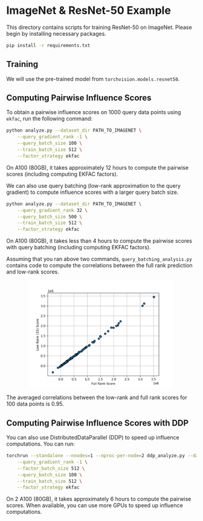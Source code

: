 # ImageNet & ResNet-50 Example

This directory contains scripts for training ResNet-50 on ImageNet. Please begin by installing necessary packages.
```bash
pip install -r requirements.txt
```

## Training

We will use the pre-trained model from `torchvision.models.resnet50`.

## Computing Pairwise Influence Scores

To obtain a pairwise influence scores on 1000 query data points using `ekfac`, run the following command:
```bash
python analyze.py --dataset_dir PATH_TO_IMAGENET \
    --query_gradient_rank -1 \
    --query_batch_size 100 \
    --train_batch_size 512 \
    --factor_strategy ekfac
```
On A100 (80GB), it takes approximately 12 hours to compute the pairwise scores (including computing EKFAC factors).

We can also use query batching (low-rank approximation to the query gradient) to compute influence scores with a 
larger query batch size.
```bash
python analyze.py --dataset_dir PATH_TO_IMAGENET \
    --query_gradient_rank 32 \
    --query_batch_size 500 \
    --train_batch_size 512 \
    --factor_strategy ekfac
```
On A100 (80GB), it takes less than 4 hours to compute the pairwise scores with query batching (including computing EKFAC factors).

Assuming that you ran above two commands, `query_batching_analysis.py`
contains code to compute the correlations between the full rank prediction and low-rank scores.

<p align="center">
<a href="#"><img width="380" img src="figure/query_batching.png" alt="Counterfactual"/></a>
</p>
The averaged correlations between the low-rank and full rank scores for 100 data points is 0.95.

## Computing Pairwise Influence Scores with DDP

You can also use DistributedDataParallel (DDP) to speed up influence computations. You can run:
```bash
torchrun --standalone --nnodes=1 --nproc-per-node=2 ddp_analyze.py --dataset_dir PATH_TO_IMAGENET \
    --query_gradient_rank -1 \
    --factor_batch_size 512 \
    --query_batch_size 100 \
    --train_batch_size 512 \
    --factor_strategy ekfac
```
On 2 A100 (80GB), it takes approximately 6 hours to compute the pairwise scores. When available, you can use more GPUs 
to speed up influence computations.
